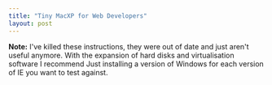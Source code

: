 ```yaml
---
title: "Tiny MacXP for Web Developers"
layout: post
---
```


**Note:** I've killed these instructions, they were out of date and just aren't useful anymore. With the expansion of hard disks and virtualisation software I recommend Just installing a version of Windows for each version of IE you want to test against.